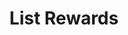 ---
title: List Rewards
type: endpoint
category: 639ba2628407100061f5faac
slug: list-rewards
parentDoc: 639ba2658407100061f5fab1
hidden: false
order: 1
---